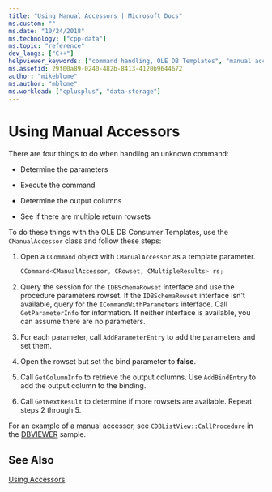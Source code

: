 ```yaml
---
title: "Using Manual Accessors | Microsoft Docs"
ms.custom: ""
ms.date: "10/24/2018"
ms.technology: ["cpp-data"]
ms.topic: "reference"
dev_langs: ["C++"]
helpviewer_keywords: ["command handling, OLE DB Templates", "manual accessors", "accessors [C++], manual"]
ms.assetid: 29f00a89-0240-482b-8413-4120b9644672
author: "mikeblome"
ms.author: "mblome"
ms.workload: ["cplusplus", "data-storage"]
---
```

# Using Manual Accessors

There are four things to do when handling an unknown command:  

- Determine the parameters  

- Execute the command  

- Determine the output columns  

- See if there are multiple return rowsets  

To do these things with the OLE DB Consumer Templates, use the `CManualAccessor` class and follow these steps:  

1. Open a `CCommand` object with `CManualAccessor` as a template parameter.  
  
    ```cpp  
    CCommand<CManualAccessor, CRowset, CMultipleResults> rs;  
    ```  

1. Query the session for the `IDBSchemaRowset` interface and use the procedure parameters rowset. If the `IDBSchemaRowset` interface isn't available, query for the `ICommandWithParameters` interface. Call `GetParameterInfo` for information. If neither interface is available, you can assume there are no parameters.  

1. For each parameter, call `AddParameterEntry` to add the parameters and set them.  

1. Open the rowset but set the bind parameter to **false**.  

1. Call `GetColumnInfo` to retrieve the output columns. Use `AddBindEntry` to add the output column to the binding.  

1. Call `GetNextResult` to determine if more rowsets are available. Repeat steps 2 through 5.  

For an example of a manual accessor, see `CDBListView::CallProcedure` in the [DBVIEWER](https://github.com/Microsoft/VCSamples) sample.  

## See Also  

[Using Accessors](../../data/oledb/using-accessors.md)